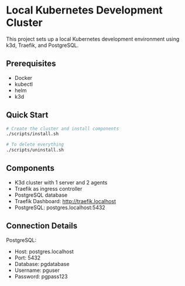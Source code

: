 # Local Kubernetes Development Cluster

This project sets up a local Kubernetes development environment using k3d, Traefik, and PostgreSQL.

## Prerequisites
- Docker
- kubectl
- helm
- k3d

## Quick Start
```bash
# Create the cluster and install components
./scripts/install.sh

# To delete everything
./scripts/uninstall.sh
```

## Components
- K3d cluster with 1 server and 2 agents
- Traefik as ingress controller
- PostgreSQL database
- Traefik Dashboard: http://traefik.localhost
- PostgreSQL: postgres.localhost:5432

## Connection Details
PostgreSQL:
- Host: postgres.localhost
- Port: 5432
- Database: pgdatabase
- Username: pguser
- Password: pgpass123